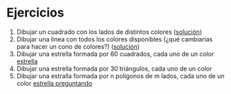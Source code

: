 #  Ejercicios

1. Dibujar un cuadrado con los lados de distintos colores ([solución](https://github.com/javacasm/ProgramarParaEducar/blob/master/Scratch/Cuadrado%20de%20Colores.sb2))
1. Dibujar una linea con todos los colores  disponibles (¿qué cambiarías para hacer un cono de colores?) ([solución](https://github.com/javacasm/ProgramarParaEducar/blob/master/Scratch/Rango%20de%20colores.sb2))
1. Dibujar una estrella formada por 60 cuadrados, cada uno de un color [estrella](https://github.com/javacasm/ProgramarParaEducar/blob/master/Scratch/EstrellaPoligono.sb2)
1. Dibujar una estrella formada por 30 triángulos, cada uno de un color
1. Dibujar una estralla formada por n polígonos de m lados, cada uno de un color [estrella preguntando](https://github.com/javacasm/ProgramarParaEducar/blob/master/Scratch/Copo%20de%20nieve%20coloreado.sb2)
